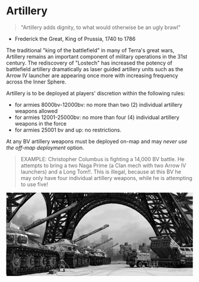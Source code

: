 # Artillery
> "Artillery adds dignity, to what would otherwise be an ugly brawl"
- Frederick the Great, King of Prussia, 1740 to 1786

The traditional "king of the battlefield" in many of Terra's great wars, Artillery remains an important component of military operations in the 31st century. The rediscovery of  "Lostech" has increased the potency of battlefield artillery dramatically as laser guided artillery units such as the Arrow IV launcher are appearing once more with increasing frequency across the Inner Sphere.

Artillery is to be deployed at players' discretion within the following rules:

* for armies 8000bv-12000bv: no more than two (2) individual artillery weapons allowed
* for armies 12001-25000bv: no more than four (4) individual artillery weapons in the force
* for armies 25001 bv and up: no restrictions.

At any BV artillery weapons must be deployed on-map and may *never use the off-map deployment* option.

> EXAMPLE: Christopher Columbus is fighting a 14,000 BV battle.  He attempts to bring a two Naga Prime (a Clan mech with two Arrow IV launchers) and a Long Tom!!.  This is illegal, because at this BV he may only have four individual artillery weapons, while he is attempting to use five!

![Artillery](../_img/battletech_artillery.jpg)
